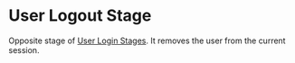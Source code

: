 # User Logout Stage

Opposite stage of [User Login Stages](user_login.md). It removes the user from the current session.

